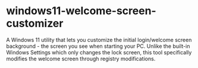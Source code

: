 # windows11-welcome-screen-customizer
 A Windows 11 utility that lets you customize the initial login/welcome screen background - the screen you see when starting your PC. Unlike the built-in Windows Settings which only changes the lock screen, this tool specifically modifies the welcome screen through registry modifications.
